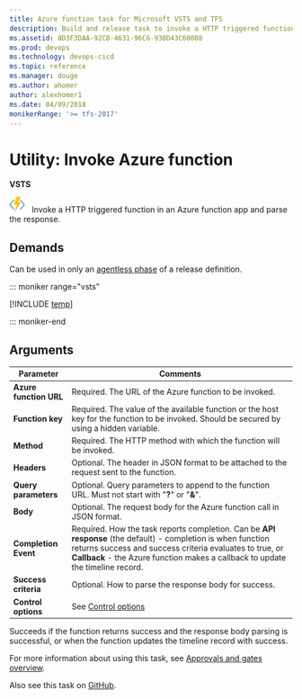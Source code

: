 ```yaml
---
title: Azure function task for Microsoft VSTS and TFS 
description: Build and release task to invoke a HTTP triggered function in an Azure function app and parse the response in VSTS and TFS
ms.assetid: 8D3F3DAA-92C8-4631-96C6-938D43C60008
ms.prod: devops
ms.technology: devops-cicd
ms.topic: reference
ms.manager: douge
ms.author: ahomer
author: alexhomer1
ms.date: 04/09/2018
monikerRange: '>= tfs-2017'
---
```


# Utility: Invoke Azure function

**VSTS**

![icon](_img/azure-function.png) &nbsp; Invoke a HTTP triggered function in an Azure function app and parse the response.

## Demands

Can be used in only an [agentless phase](../../concepts/process/server-phases.md) of a release definition.

::: moniker range="vsts"

[!INCLUDE [temp](../_shared/yaml/AzureFunctionV1.1.md)]

::: moniker-end

## Arguments

| Parameter | Comments |
| --- | --- |
| **Azure function URL** | Required. The URL of the Azure function to be invoked. |
| **Function key** | Required. The value of the available function or the host key for the function to be invoked. Should be secured by using a hidden variable. |
| **Method** | Required. The HTTP method with which the function will be invoked. |
| **Headers** | Optional. The header in JSON format to be attached to the request sent to the function. |
| **Query parameters** | Optional. Query parameters to append to the function URL. Must not start with "**?**" or "**&**". |
| **Body** | Optional. The request body for the Azure function call in JSON format. |
| **Completion Event** | Required. How the task reports completion. Can be **API response** (the default) - completion is when function returns success and success criteria evaluates to true, or **Callback** - the Azure function makes a callback to update the timeline record. |
| **Success criteria** | Optional. How to parse the response body for success. |
| **Control options** | See [Control options](../../concepts/process/tasks.md#controloptions) |

Succeeds if the function returns success and the response body parsing is successful, or when the function updates the timeline record with success.

For more information about using this task, see [Approvals and gates overview](../../concepts/definitions/release/approvals/index.md).

Also see this task on [GitHub](https://github.com/Microsoft/vsts-tasks/tree/master/Tasks/AzureFunction).
